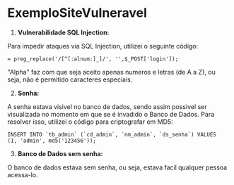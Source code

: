# ExemploSiteVulneravel


1. <b> Vulnerabilidade SQL Injection: </b>

Para impedir ataques via SQL Injection, utilizei o seguinte código:
```
= preg_replace('/[^[:alnum:]_]/', '',$_POST['login']);
```

"Alpha" faz com que seja aceito apenas numeros e letras (de A a Z), ou seja, não é permitido caracteres especiais.

2. <b> Senha: </b>

A senha estava visivel no banco de dados, sendo assim possivel ser visualizada no momento em que se é invadido o Banco de Dados.
Para resolver isso, utilizei o código para criptografar em MD5:

```
INSERT INTO `tb_admin` (`cd_admin`, `nm_admin`, `ds_senha`) VALUES
(1, 'admin', md5('123456'));
```

3. <b>Banco de Dados sem senha:</b>

O banco de dados estava sem senha, ou seja, estava facil qualquer pessoa acessa-lo.
